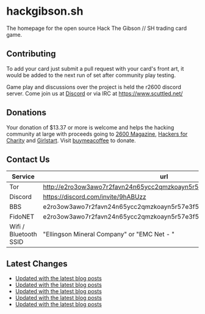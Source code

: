 # hackgibson.sh
The homepage for the open source Hack The Gibson // SH trading card game.


## Contributing

To add your card just submit a pull request with your card's front art, it would be added to the next run of set after community play testing.

Game play and discussions over the project is held the r2600 discord server. Come join us at [Discord](https://discord.com/invite/9hABUzz) or via IRC at https://www.scuttled.net/


## Donations

Your donation of $13.37 or more is welcome and helps the hacking community at large with proceeds going to [2600 Magazine](https://2600.com/), [Hackers for Charity](https://hackersforcharity.org) and [Girlstart](https://girlstart.org).  Visit [buymeacoffee](https://www.buymeacoffee.com/hackgibson.sh) to donate.


## Contact Us

Service | url
-|-
Tor | http://e2ro3ow3awo7r2favn24n65ycc2qmzkoayn5r57e3f56nvjwdcgg32ad.onion
Discord | https://discord.com/invite/9hABUzz
BBS | e2ro3ow3awo7r2favn24n65ycc2qmzkoayn5r57e3f56nvjwdcgg32ad.onion:23
FidoNET | e2ro3ow3awo7r2favn24n65ycc2qmzkoayn5r57e3f56nvjwdcgg32ad.onion:24554
Wifi / Bluetooth SSID | "Ellingson Mineral Company" or "EMC Net - <fidonet address>"

## Latest Changes
<!-- BLOG-POST-LIST:START -->
- [Updated with the latest blog posts](https://github.com/DFW2600/hackgibson.sh/commit/01005d4f5a1beb2b3e3aeab70e3c4729339cbd2b)
- [Updated with the latest blog posts](https://github.com/DFW2600/hackgibson.sh/commit/2f35da4e144904ffcf8d1907d983aae91485e717)
- [Updated with the latest blog posts](https://github.com/DFW2600/hackgibson.sh/commit/c2ca187d3fdf66baa0ad55a6a7abc047b794d857)
- [Updated with the latest blog posts](https://github.com/DFW2600/hackgibson.sh/commit/dbaf285adf25fe6789a740832a89a717b2525b47)
- [Updated with the latest blog posts](https://github.com/DFW2600/hackgibson.sh/commit/90f24d42e98ef77ccdbbb378d73db90e33b0932b)
<!-- BLOG-POST-LIST:END -->
